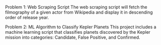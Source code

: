 Problem 1: Web Scraping Script
The web scraping script will fetch the filmography of a given actor from Wikipedia and display it in descending order of release year.

Problem 2: ML Algorithm to Classify Kepler Planets
This project includes a machine learning script that classifies planets discovered by the Kepler mission into categories: Candidate, False Positive, and Confirmed.
